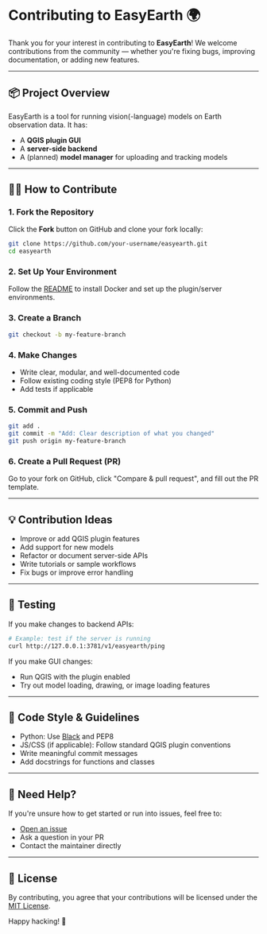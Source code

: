 
# Contributing to EasyEarth 🌍

Thank you for your interest in contributing to **EasyEarth**! We welcome contributions from the community — whether you're fixing bugs, improving documentation, or adding new features.

---

## 📦 Project Overview

EasyEarth is a tool for running vision(-language) models on Earth observation data. It has:

- A **QGIS plugin GUI**
- A **server-side backend**
- A (planned) **model manager** for uploading and tracking models

---

## 🧑‍💻 How to Contribute

### 1. Fork the Repository

Click the **Fork** button on GitHub and clone your fork locally:

```bash
git clone https://github.com/your-username/easyearth.git
cd easyearth
```

### 2. Set Up Your Environment

Follow the [README](README.md) to install Docker and set up the plugin/server environments.

### 3. Create a Branch

```bash
git checkout -b my-feature-branch
```

### 4. Make Changes

- Write clear, modular, and well-documented code
- Follow existing coding style (PEP8 for Python)
- Add tests if applicable

### 5. Commit and Push

```bash
git add .
git commit -m "Add: Clear description of what you changed"
git push origin my-feature-branch
```

### 6. Create a Pull Request (PR)

Go to your fork on GitHub, click "Compare & pull request", and fill out the PR template.

---

## 💡 Contribution Ideas

- Improve or add QGIS plugin features
- Add support for new models
- Refactor or document server-side APIs
- Write tutorials or sample workflows
- Fix bugs or improve error handling

---

## 🧪 Testing

If you make changes to backend APIs:

```bash
# Example: test if the server is running
curl http://127.0.0.1:3781/v1/easyearth/ping
```

If you make GUI changes:

- Run QGIS with the plugin enabled
- Try out model loading, drawing, or image loading features

---

## 📝 Code Style & Guidelines

- Python: Use [Black](https://black.readthedocs.io/) and PEP8
- JS/CSS (if applicable): Follow standard QGIS plugin conventions
- Write meaningful commit messages
- Add docstrings for functions and classes

---

## 🙋 Need Help?

If you're unsure how to get started or run into issues, feel free to:
- [Open an issue](https://github.com/YanCheng-go/easyearth/issues)
- Ask a question in your PR
- Contact the maintainer directly

---

## 📜 License

By contributing, you agree that your contributions will be licensed under the [MIT License](LICENSE).

Happy hacking! 💚

